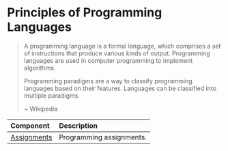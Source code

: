 # Principles of Programming Languages

> A programming language is a formal language, which comprises a set of instructions that produce various kinds of output. Programming languages are used in computer programming to implement algorithms.
>
> Programming paradigms are a way to classify programming languages based on their features. Languages can be classified into multiple paradigms.
>
> ~ Wikipedia

| Component           | Description              |
| :------------------ | :----------------------- |
| [Assignments](ass/) | Programming assignments. |
